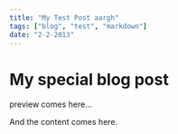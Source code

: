 ```yaml
---
title: "My Test Post aargh"
tags: ["blog", "test", "markdown"]
date: "2-2-2013"
---
```


# My special blog post

preview comes here...

<!--more-->

And the content comes here.
